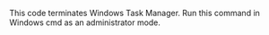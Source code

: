 This code terminates Windows Task Manager. Run this command in Windows cmd as an administrator mode.
